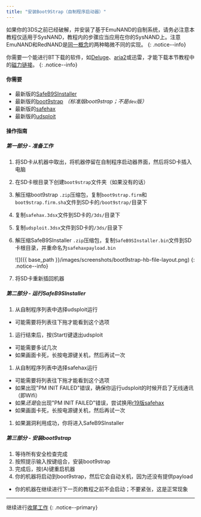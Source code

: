 ```yaml
---
title: "安装Boot9Strap（自制程序启动器）"
---
```


如果你的3DS之前已经破解，并安装了基于EmuNAND的自制系统，请务必注意本教程仅适用于SysNAND，教程内的步骤应当应用在你的SysNAND上。注意EmuNAND和RedNAND是[同一概念](http://3dbrew.org/wiki/NAND_Redirection)的两种略微不同的实现。
{: .notice--info}

你需要一个能进行BT下载的软件，如[Deluge](http://dev.deluge-torrent.org/wiki/Download)、[aria2](https://aria2.github.io/)或迅雷，才能下载本节教程中的[磁力链接](http://baike.baidu.com/item/%E7%A3%81%E5%8A%9B%E9%93%BE%E6%8E%A5)。
{: .notice--info}

#### 你需要

* 最新版的[SafeB9SInstaller](https://github.com/d0k3/SafeB9SInstaller/releases/latest)
* 最新版的[boot9strap](https://github.com/SciresM/boot9strap/releases/latest) *（标准版boot9strap；不是`dev`版）*
* 最新版的[safehax](https://github.com/TiniVi/safehax/releases/)
* 最新版的[udsploit](https://github.com/smealum/udsploit/releases/latest)

#### 操作指南

##### 第一部分 - 准备工作

1. 将SD卡从机器中取出，将机器停留在自制程序启动器界面，然后将SD卡插入电脑
1. 在SD卡根目录下创建`boot9strap`文件夹（如果没有的话）
1. 解压缩boot9strap `.zip`压缩包，复制`boot9strap.firm`和`boot9strap.firm.sha`文件到SD卡的`/boot9strap/`目录下
1. 复制`safehax.3dsx`文件到SD卡的`/3ds/`目录下
1. 复制`udsploit.3dsx`文件到SD卡的`/3ds/`目录下
1. 解压缩SafeB9SInstaller `.zip`压缩包，复制`SafeB9SInstaller.bin`文件到SD卡根目录，并重命名为`safehaxpayload.bin`

    ![]({{ base_path }}/images/screenshots/boot9strap-hb-file-layout.png)
    {: .notice--info}

1. 将SD卡重新插回机器

##### 第二部分 - 运行SafeB9SInstaller

1. 从自制程序列表中选择udsploit运行
  + 可能需要将列表往下拖才能看到这个选项
1. 运行结束后，按(Start)键退出udsploit
  + 可能需要多试几次
  + 如果画面卡死，长按电源键关机，然后再试一次
1. 从自制程序列表中选择safehax运行
  + 可能需要将列表往下拖才能看到这个选项
  + 如果出现"PM INIT FAILED"错误，确保你运行udsploit的时候开启了无线通讯（即Wifi）
  + 如果*还是*会出现"PM INIT FAILED"错误，尝试换用[r19版safehax](https://github.com/TiniVi/safehax/releases/tag/r19)
  + 如果画面卡死，长按电源键关机，然后再试一次
1. 如果漏洞利用成功，你将进入SafeB9SInstaller

##### 第三部分 - 安装boot9strap

1. 等待所有安全检查完成
1. 按照提示输入按键组合，安装boot9strap
1. 完成后，按(A)键重启机器
1. 你的机器将启动到boot9strap，然后它会自动关机，因为还没有提供payload
  + 你的机器在继续进行下一页的教程之前不会启动；不要紧张，这是正常现象

___

继续进行[收尾工作](finalizing-setup)
{: .notice--primary}
